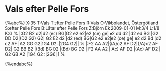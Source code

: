 # Vals efter Pelle Fors

{%abc%}
X:35
T:Vals
T:efter Pelle Fors
R:Vals
O:Vikbolandet, Östergötland
S:efter Pelle Fors
B:Låtar efter Pelle Fors
Z:Björn Ek 2009-01-01
M:3/4
L:1/8
K:G
%
|:G2 B2 d2|d2 (ed) BG|G2 e2 e2|e2 (ce) ge|
e2 dd d2  |d2 ed BG  |G2 DD D2|(D2 G2) G2|
G2 B2 d2  |d2 (ed) BG|G2 e2 e2|e2 (ce) ge|
e2 d2 Bd  |d2 c2 AF  |A2 GG G2|1G4 D2   :|2G4 G2||
%
|:F2 AA A2|{/A}c2 AF D2|{/A}c2 AF D2|
G2 BB B2  |(Bd) BG D2  |(Bd) BG D2  |
F2 AA A2  |(Ac) AF D2  |(Ac) AF D2  |
G2 GB A2  |1G4 G2     :|2G6         |]
%

{%endabc%}

